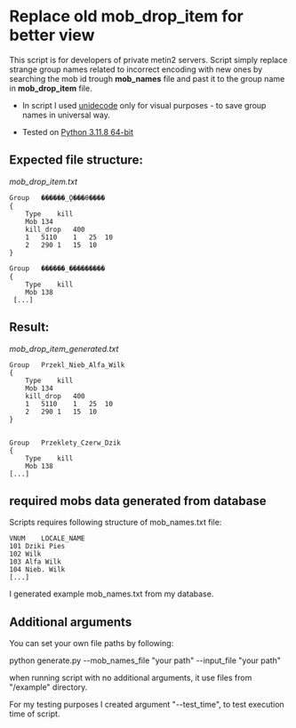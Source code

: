 # Replace old mob_drop_item for better view

This script is for developers of private metin2 servers. 
Script simply replace strange group names related to incorrect encoding with new ones by searching the mob id trough **mob_names** file 
and past it to the group name in **mob_drop_item** file.

- In script I used [unidecode](https://github.com/avian2/unidecode) only for visual purposes - to save group names in universal way.

- Tested on [Python 3.11.8 64-bit](https://www.python.org/downloads/release/python-3118/)

## Expected file structure:
*mob_drop_item.txt*
```
Group	���ֹ���_Ǫ���θ����
{
	Type	kill
	Mob	134
	kill_drop	400
	1	5110	1	25	10
	2	290	1	15	10
}

Group	���ֹ���_���������
{
	Type	kill
	Mob	138
 [...]
```

## Result:
*mob_drop_item_generated.txt*
```
Group	Przekl_Nieb_Alfa_Wilk
{
	Type	kill
	Mob	134
	kill_drop	400
	1	5110	1	25	10
	2	290	1	15	10
}


Group	Przeklety_Czerw_Dzik
{
	Type	kill
	Mob	138
[...]
```

## required mobs data generated from database

Scripts requires following structure of mob_names.txt file:

```
VNUM	LOCALE_NAME
101	Dziki Pies
102	Wilk
103	Alfa Wilk
104	Nieb. Wilk
[...]
```
I generated example mob_names.txt from my database.

## Additional arguments

You can set your own file paths by following:

python generate.py --mob_names_file "your path" --input_file "your path"

when running script with no additional arguments, it use files from "/example" directory.

For my testing purposes I created argument "--test_time", to test execution time of script.